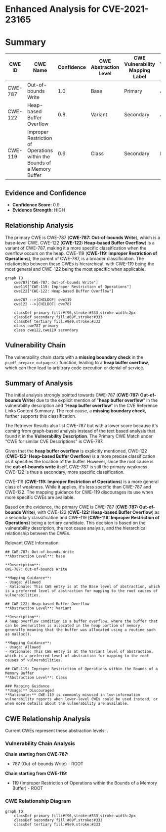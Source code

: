 # Enhanced Analysis for CVE-2021-23165

# Summary
| CWE ID | CWE Name | Confidence | CWE Abstraction Level | CWE Vulnerability Mapping Label | CWE-Vulnerability Mapping Notes |
|---|---|---|---|---|---|
| CWE-787 | Out-of-bounds Write | 1.0 | Base | Primary | Allowed |
| CWE-122 | Heap-based Buffer Overflow | 0.8 | Variant | Secondary | Allowed |
| CWE-119 | Improper Restriction of Operations within the Bounds of a Memory Buffer | 0.6 | Class | Secondary | Discouraged |

## Evidence and Confidence

*   **Confidence Score:** 0.9
*   **Evidence Strength:** HIGH

## Relationship Analysis
The primary CWE is CWE-787 (**CWE-787: Out-of-bounds Write**), which is a base-level CWE. CWE-122 (**CWE-122: Heap-based Buffer Overflow**) is a variant of CWE-787, making it a more specific classification when the overflow occurs on the heap. CWE-119 (**CWE-119: Improper Restriction of Operations**), the parent of CWE-787, is a broader classification. The relationship between these CWEs is hierarchical, with CWE-119 being the most general and CWE-122 being the most specific when applicable.

```mermaid
graph TD
    cwe787["CWE-787: Out-of-bounds Write"]
    cwe119["CWE-119: Improper Restriction of Operations"]
    cwe122["CWE-122: Heap-based Buffer Overflow"]
    
    cwe787 -->|CHILDOF| cwe119
    cwe122 -->|CHILDOF| cwe787
    
    classDef primary fill:#f96,stroke:#333,stroke-width:2px
    classDef secondary fill:#69f,stroke:#333
    classDef tertiary fill:#9e9,stroke:#333
    class cwe787 primary
    class cwe122,cwe119 secondary
```

## Vulnerability Chain
The vulnerability chain starts with a **missing boundary check** in the `pspdf_prepare_outpages()` function, leading to a **heap buffer overflow**, which can then lead to arbitrary code execution or denial of service.

## Summary of Analysis
The initial analysis strongly pointed towards CWE-787 (**CWE-787: Out-of-bounds Write**) due to the explicit mention of "**heap buffer overflow**" in the vulnerability description and "**Heap buffer overflow**" in the CVE Reference Links Content Summary. The root cause, a **missing boundary check**, further supports this classification.

The Retriever Results also list CWE-787 but with a lower score because it's coming from graph-based analysis instead of the text based analysis that found it in the **Vulnerability Description**. The Primary CWE Match under "CWE for similar CVE Descriptions" is CWE-787.

Given that the **heap buffer overflow** is explicitly mentioned, CWE-122 (**CWE-122: Heap-based Buffer Overflow**) is a more precise classification as it specifies the location of the buffer. However, since the root cause is the **out-of-bounds write** itself, CWE-787 is still the primary weakness. CWE-122 is thus a secondary, more specific classification.

CWE-119 (**CWE-119: Improper Restriction of Operations**) is a more general class of weakness. While it applies, it's less specific than CWE-787 and CWE-122. The mapping guidance for CWE-119 discourages its use when more specific CWEs are available.

Based on the evidence, the primary CWE is CWE-787 (**CWE-787: Out-of-bounds Write**), with CWE-122 (**CWE-122: Heap-based Buffer Overflow**) as a secondary classification and CWE-119 (**CWE-119: Improper Restriction of Operations**) being a tertiary candidate. This decision is based on the vulnerability description, the root cause analysis, and the hierarchical relationship between the CWEs.

Relevant CWE Information:
```
## CWE-787: Out-of-bounds Write
**Abstraction Level**: base

**Description**:
CWE-787: Out-of-bounds Write

**Mapping Guidance**:
- Usage: Allowed
- Rationale: This CWE entry is at the Base level of abstraction, which is a preferred level of abstraction for mapping to the root causes of vulnerabilities.
```

```
## CWE-122: Heap-based Buffer Overflow
**Abstraction Level**: Variant

**Description**:
A heap overflow condition is a buffer overflow, where the buffer that can be overwritten is allocated in the heap portion of memory, generally meaning that the buffer was allocated using a routine such as malloc().

**Mapping Guidance**:
- Usage: Allowed
- Rationale: This CWE entry is at the Variant level of abstraction, which is a preferred level of abstraction for mapping to the root causes of vulnerabilities.
```

```
## CWE-119: Improper Restriction of Operations within the Bounds of a Memory Buffer
**Abstraction Level**: Class

### Mapping Guidance
**Usage:** Discouraged
**Rationale:** CWE-119 is commonly misused in low-information vulnerability reports when lower-level CWEs could be used instead, or when more details about the vulnerability are available.
```


## CWE Relationship Analysis

Current CWEs represent these abstraction levels: .


### Vulnerability Chain Analysis

**Chain starting from CWE-787:**
- 787 (Out-of-bounds Write) - ROOT


**Chain starting from CWE-119:**
- 119 (Improper Restriction of Operations within the Bounds of a Memory Buffer) - ROOT



### CWE Relationship Diagram

```mermaid
graph TD
    classDef primary fill:#f96,stroke:#333,stroke-width:2px
    classDef secondary fill:#69f,stroke:#333
    classDef tertiary fill:#9e9,stroke:#333
```